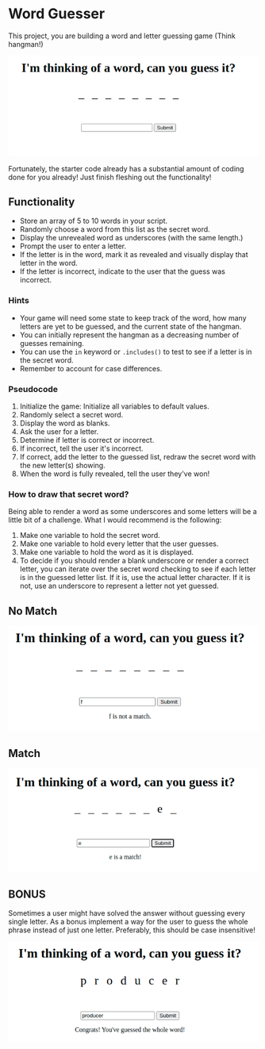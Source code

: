 # Word Guesser

This project, you are building a word and letter guessing game (Think hangman!)

![screenshot initial](assets/initial.png)

Fortunately, the starter code already has a substantial amount of coding done for you already! Just finish fleshing out the functionality!

## Functionality

* Store an array of 5 to 10 words in your script.
* Randomly choose a word from this list as the secret word.
* Display the unrevealed word as underscores (with the same length.)
* Prompt the user to enter a letter.
* If the letter is in the word, mark it as revealed and visually display that letter in the word.
* If the letter is incorrect, indicate to the user that the guess was incorrect.

### Hints

* Your game will need some state to keep track of the word, how many letters are yet to be guessed, and the current state of the hangman.
* You can initially represent the hangman as a decreasing number of guesses remaining.
* You can use the `in` keyword or `.includes()` to test to see if a letter is in the secret word.
* Remember to account for case differences.

### Pseudocode

1. Initialize the game: Initialize all variables to default values.
2. Randomly select a secret word.
3. Display the word as blanks.
4. Ask the user for a letter.
5. Determine if letter is correct or incorrect.
6. If incorrect, tell the user it's incorrect.
7. If correct, add the letter to the guessed list, redraw the secret word with the new letter(s) showing.
8. When the word is fully revealed, tell the user they've won!

### How to draw that secret word?

Being able to render a word as some underscores and some letters will be a little bit of a challenge. What I would recommend is the following:

1. Make one variable to hold the secret word.
2. Make one variable to hold every letter that the user guesses.
3. Make one variable to hold the word as it is displayed.
4. To decide if you should render a blank underscore or render a correct letter, you can iterate over the secret word checking to see if each letter is in the guessed letter list. If it is, use the actual letter character. If it is not, use an underscore to represent a letter not yet guessed.

## No Match
![screenshot no match](assets/no-match.png)
## Match
![screenshot match](assets/match.png)
## BONUS

Sometimes a user might have solved the answer without guessing every single letter. As a bonus implement a way for the user to guess the whole phrase instead of just one letter. Preferably, this should be case insensitive!


![screenshot finished](assets/finish.png)
